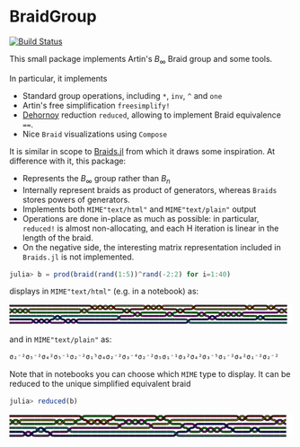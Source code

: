 # BraidGroup

[![Build Status](https://github.com/abraunst/BraidGroup.jl/actions/workflows/ci.yml/badge.svg?branch=main)](https://github.com/abraunst/BraidGroup.jl/actions/workflows/ci.yml?query=branch%3Amain)

This small package implements Artin's $B_\infty$ Braid group and some tools.

In particular, it implements 

* Standard group operations, including `*`, `inv`, `^` and `one`
* Artin's free simplification `freesimplify!`
* [Dehornoy](https://www.lmno.cnrs.fr/archives/dehornoy/Papers/Dfo.pdf) reduction `reduced`, allowing to implement Braid equivalence `==`.
* Nice `Braid` visualizations using `Compose`

It is similar in scope to [Braids.jl](https://github.com/jwvictor/Braids.jl) from which it draws some inspiration. At difference with it, this package:

* Represents the $B_\infty$ group rather than $B_n$
* Internally represent braids as product of generators, whereas `Braids` stores powers of generators.
* Implements both `MIME"text/html"` and `MIME"text/plain"` output
* Operations are done in-place as much as possible: in particular, `reduced!` is almost non-allocating, and each H iteration is linear in the length of the braid.
* On the negative side, the interesting matrix representation included in `Braids.jl` is not implemented.



```julia
julia> b = prod(braid(rand(1:5))^rand(-2:2) for i=1:40)
```

displays in `MIME"text/html"` (e.g. in a notebook) as:

![Example Braid](braid.png)

and in `MIME"text/plain"` as:

```julia
σ₂⁻²σ₅⁻²σ₄²σ₅⁻¹σ₂⁻²σ₁⁵σ₄σ₂⁻²σ₃⁻⁴σ₂⁻²σ₅σ₁⁻¹σ₃²σ₄²σ₃⁻⁵σ₁⁻²σ₄²σ₁⁻²σ₂⁻²
```

Note that in notebooks you can choose which `MIME` type to display. 
It can be reduced to the unique simplified equivalent braid

```julia
julia> reduced(b)
```

![Reduced Braid](reducedbraid.png)



